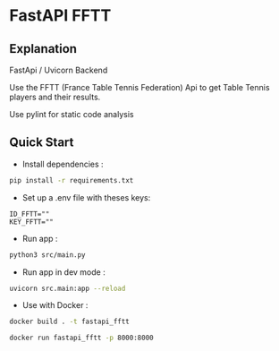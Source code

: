 # FastAPI FFTT

## Explanation

FastApi / Uvicorn Backend

Use the FFTT (France Table Tennis Federation) Api to get Table Tennis players and their results.

Use pylint for static code analysis

## Quick Start

- Install dependencies :
```sh
pip install -r requirements.txt
```

- Set up a .env file with theses keys:
```
ID_FFTT=""
KEY_FFTT=""
```

- Run app :
```sh
python3 src/main.py
```

- Run app in dev mode :
```sh
uvicorn src.main:app --reload
```

- Use with Docker :
```sh
docker build . -t fastapi_fftt 
```
```sh
docker run fastapi_fftt -p 8000:8000
```
